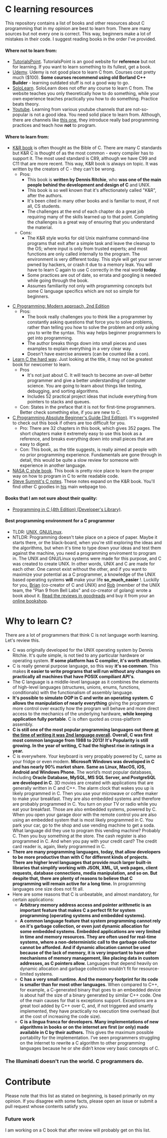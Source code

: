 # C learning resources
This repository contains a list of books and other resources about C programming that in my opinion are best to learn from. There are many sources but not every one is correct. This way, beginners make a lot of mistakes in their code. I suggest reading books in the order I've provided.

#### Where **not** to learn from:
 - [TutorialsPoint](https://www.tutorialspoint.com/cprogramming/index.htm). TutorialsPoint is an good website for **reference** but not for learning. If you want to learn something to its fullest, get a book.
 - [Udemy](https://www.udemy.com/c-programming-for-beginners/). Udemy is not good place to learn C from. Courses cost pretty much ($100). **Some courses recommend using old Borland C++ Builder** - learning outdated stuff is not a good way to go.
 - [SoloLearn](https://www.sololearn.com/). SoloLearn does not offer any course to learn C from. The website teaches you only theoretically how to do something, while your own experience teaches practically you how to do something. Practice beats theory.
 - [Youtube](https://youtube.com/). Learning from various youtube channels that are not-so-popular is not a good idea. You need solid place to learn from. Although, there are channels like [this one](https://www.youtube.com/channel/UCzn6vAfspIcagLax1fck_jw), they introduce really bad programming practices and teach how **not** to program.

#### Where to learn from:
 - [K&R book](http://cs.indstate.edu/~cbasavaraj/cs559/the_c_programming_language_2.pdf) is often thought as the Bible of C. There are many C standards but K&R C is thought of as the most common - every compiler has to support it. The most used standard is C89, although we have C99 and C11 that are more recent. This way, K&R book is always on topic. It was written by the creators of C - they can't be wrong.
   * Pros:
     * This book is **written by Dennis Ritchie**, who **was one of the main people behind the development and design of C** and UNIX.
     * This book is so well known that it's affectionately called "K&R", after the authors.
     * It's been cited in many other books and is familiar to most, if not all, CS students.
     * The challenges at the end of each chapter do a great job requiring many of the skills learned up to that point. Completing the challenges is a great way of ensuring that you understand the material.
   * Cons:
     * The K&R style works for old Unix mainframe command-line programs that exit after a simple task and leave the cleanup to the OS; where input is only from trusted experts; and most functions are only called internally to the program. The environment is very different today. This style will get your server pwned by hackers, or crash it due to a memory leak. You will have to learn C again to use C correctly in the real world **today**.
     * Some practices are out of date, so errata and googling is needed while going through the book.
     * Assumes familiarity not only with programming concepts but some C language specifics which are not so simple for beginners.
 * [C Programming: Modern approach, 2nd Edition](https://www.amazon.com/C-Programming-Modern-Approach-2nd/dp/0393979504)
   * Pros:
     * The book really challenges you to think like a programmer by constantly asking questions that force you to solve problems, rather than telling you how to solve the problem and only asking you to write the syntax. This way helps beginner programmers to get into programming.
     * The author breaks things down into small pieces and uses examples to explain everything in a very clear way.
     * Doesn't have exercise answers (can be counted like a con).
 * [Learn C the hard way](https://learncodethehardway.org/c/). Just looking at the title, it may not be greatest book for newcomer to learn.
   * Pros
     * It's not just about C. It will teach to become an over-all better programmer and give a better understanding of computer science. You are going to learn about things like testing, debugging, and sorting algorithms.
     * Includes 52 practical project ideas that include everything from pointers to stacks and queues.
   * Con: States in the preface that it is not for first-time programmers. Better check something else, if you are new to C.
 * [C Programming Absolute Beginner's Guide (3rd Edition)](https://www.amazon.com/Programming-Absolute-Beginners-Guide-3rd/dp/0789751984). It's suggested to check out this book if others are too difficult for you.
   * Pro: There are 32 chapters in this book, which gives 352 pages. The short chapters make it extremely easy to use this book as a reference, and breaks everything down into small pieces that are easy to digest.
   * Con: This book, as the title suggests, is really aimed at people with no prior programming experience.
Fundamentals are gone through in detail, this would be quite a slow review for someone with experience in another language.
 * [NASA C style book](https://web.archive.org/web/20130718191933/http://homepages.inf.ed.ac.uk/dts/pm/Papers/nasa-c-style.pdf). This book is pretty nice place to learn the proper way on how to program in C to write readable code.
 * [Steve Summit's C notes](https://www.eskimo.com/~scs/cclass/). These notes expand on the K&R book. You'll find other C goodies in [his](https://www.eskimo.com/~scs/) main webpage too.

#### Books that I am not sure about their quality:

 * [Programming in C (4th Edition) (Developer's Library)](https://www.amazon.com/Programming-C-4th-Developers-Library/dp/0321776410/ref=pd_bxgy_14_img_2?_encoding=UTF8&pd_rd_i=0321776410&pd_rd_r=F4EZTNWZYDBJA50CBXYE&pd_rd_w=ZihCY&pd_rd_wg=4ehaO&psc=1&refRID=F4EZTNWZYDBJA50CBXYE).
 
#### Best programming environment for a C programmer
- TLDR: [UNIX, GNU/Linux](https://www.amazon.com/-/es/Brian-W-Kernighan/dp/013937681X/).
- NTLDR:
Programming doesn't take place on a piece of paper. Maybe it starts there, or the black-board, when you're still exploring the ideas and the algorithms, but when it's time to type down your ideas and test them against the machine, you need a programming enviroment to program in. The UNIX and GNU/Linux systems were made for this purpose, and C was created to create UNIX. In other words, UNIX and C are made for each other. One cannot exist without the other, and if you want to maximize your potential as a C programmer, a knowledge of the UNIX based operating systems **will** make your life **so_much_easier** !. Luckilly for you, [Brian](https://en.wikipedia.org/wiki/Brian_Kernighan) (co-creator of C and UNIX) and [Rob](https://en.wikipedia.org/wiki/Rob_Pike) (member of the UNIX team, the "Plan 9 from Bell Labs" and co-creator of golang) wrote a book about it. [Read the reviews in goodreads](https://www.goodreads.com/book/show/337338.The_UNIX_Programming_Environment) and buy it from your an [online bookshop](https://www.amazon.com/-/es/Brian-W-Kernighan/dp/013937681X/).

 # Why to learn C?

There are a lot of programmers that think C is not language worth learning. Let's review this.

 - C was originally developed for the UNIX operating system by Dennis Ritchie. It's quite simple, is not tied to any particular hardware or operating system. **If some platform has C compiler, it's worth attention**.
 - C is really general purpose language, so this way **it's so common**. This makes **it easier to write programs that will run without any changes on practically all machines that have POSIX compiliant API's**.
- The C language is a middle-level language as it combines the elements of high-level languages (structures, unions, enums, functions, conditionals) with the functionalism of assembly language.
 - **It's possible to simulate OOP in C and write an operating system. C allows the manipulation of nearly everything** giving the programmer more control over exactly how the program will behave and more direct access to the mechanics of the underlying hardware, **while keeping application fully portable**. C is often quoted as cross-platform assembly.
 - **C is still one of the most popular programming languages out there [at the time of writing it was 2nd language overall](https://www.tiobe.com/tiobe-index/). Overall, C was first most common language from 1988 to 2013! It's Popularity is still growing. In the year of writing, C had the highest rise in ratings in a year.**
 - C is everywhere. Your keyboard is very propably powered by C, same as your fridge or even modem. **Microsoft Windows was developed in C and has nearly 90% market share. Same as Linux, MacOS, iOS, Android and Windows Phone.** The world’s most popular databases, including **Oracle Database, MySQL, MS SQL Server, and PostgreSQL are developed in C**. 3D movies are created with applications that are generally written in C and C++. The alarm clock that wakes you up is likely programmed in C. Then you use your microwave or coffee maker to make your breakfast. They are also embedded systems and therefore are probably programmed in C. You turn on your TV or radio while you eat your breakfast. Those are also embedded systems, powered by C. When you open your garage door with the remote control you are also using an embedded system that is most likely programmed in C. You park your car, go to the shop and use vending machine to get a soda. What language did they use to program this vending machine? Probably C. Then you buy something at the store. The cash register is also programmed in C. And when you pay with your credit card? The credit card reader is, again, likely programmed in C.
 - **There are many programming languages, today, that allow developers to be more productive than with C for different kinds of projects. There are higher level languages that provide much larger built-in libraries that simplify working with JSON, XML, UI, web pages, client requests, database connections, media manipulation, and so on. But despite that, there are plenty of reasons to believe that C programming will remain active for a long time.** In programming languages one size does not fit all.
 - Here are some reasons that C is unbeatable, and almost mandatory, for certain applications:
   * **Arbitrary memory address access and pointer arithmetic is an important feature that makes C a perfect fit for system programming (operating systems and embedded systems).**
   * **A common language feature that system programming cannot rely on it's garbage collection, or even just dynamic allocation for some embedded systems. Embedded applications are very limited in time and memory resources. They are often used for real-time systems, where a non-deterministic call to the garbage collector cannot be afforded. And if dynamic allocation cannot be used because of the lack of memory, it is very important to have other mechanisms of memory management, like placing data in custom addresses, as C pointers allow.** Languages that depend heavily on dynamic allocation and garbage collection wouldn’t fit for resource-limited systems.
   * **C has a very small runtime. And the memory footprint for its code is smaller than for most other languages.** When compared to C++, for example, a C-generated binary that goes to an embedded device is about half the size of a binary generated by similar C++ code. One of the main causes for that is exceptions support. Exceptions are a great tool added by C++ over C, and, if not triggered and smartly implemented, they have practically no execution time overhead (but at the cost of increasing the code size).
   * **C is a lingua franca for developers. Many implementations of new algorithms in books or on the internet are first (or only) made available in C by their authors.** This gives the maximum possible portability for the implementation. I’ve seen programmers struggling on the internet to rewrite a C algorithm to other programming languages because he or she didn’t know very basic concepts of C.

### The Illuminati doesn't run the world. C programmers do.

# Contribute

Please note that this list as stated on beginning, is based primarily on my opinion. If you disagree with some facts, please open an issue or submit a pull request whose contents satisfy you. 

### Future work

I am working on a C book that after review will probably get on this list.
